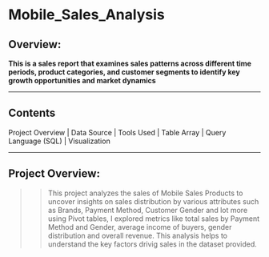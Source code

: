 # Mobile_Sales_Analysis

## Overview:

**This is a sales report that examines sales patterns across different time periods, product categories, and customer segments to identify key growth opportunities and market dynamics**

---

## Contents
Project Overview | Data Source | Tools Used | Table Array | Query Language (SQL) | Visualization

---
## Project Overview:
> >This project analyzes the sales of Mobile Sales Products to uncover insights on sales distribution by various attributes such as Brands, Payment Method, Customer Gender and lot more using Pivot tables, I explored metrics like total sales by Payment Method and Gender, average income of buyers, gender distribution and overall revenue. This analysis helps to understand the key factors drivig sales in the dataset provided. 
